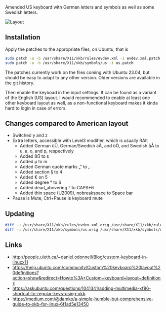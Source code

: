 Amended US keyboard with German letters and symbols as well as some Swedish letters.

![Layout](https://github.com/wasmitnetzen/keyboard/raw/master/layout.png "Layout")

## Installation

Apply the patches to the appropriate files, on Ubuntu, that is
```Bash
sudo patch -u -b /usr/share/X11/xkb/rules/evdev.xml -i evdev.xml.patch
sudo patch -u -b /usr/share/X11/xkb/symbols/us -i us.patch
```

The patches currently work on the files coming with Ubuntu 23.04, but should be easy to adapt to any other version. Older versions are available in the git history.

Then enable the keyboad in the input settings. It can be found as a variant of the English (US) layout. I would recommended to enable at least one other keyboard layout as well, as a non-functional keyboard makes it kinda hard to login in case of errors.

## Changes compared to American layout
* Switched y and z
* Extra letters, accessible with Level3 modifier, which is usually RAlt
  * Added German üÜ, German/Swedish äÄ, and öÖ, and Swedish åÅ to u, a, o, and p, respectively
  * Added ßẞ to s
  * Added µ to m
  * Added German quote marks „“ to ,.
  * Added section § to 4
  * Added € on 5
  * Added degree ° to 6
  * Added dead_abovering ° to CAPS+6
  * Added thin space (U2009), nobreakspace to Space bar
* Pause is Mute, Ctrl+Pause is keyboard mute

## Updating

```Bash
diff -u /usr/share/X11/xkb/rules/evdev.xml.orig /usr/share/X11/xkb/rules/evdev.xml > evdev.xml.patch
diff -u /usr/share/X11/xkb/symbols/us.orig /usr/share/X11/xkb/symbols/us > us.patch
```

## Links
* http://people.uleth.ca/~daniel.odonnell/Blog/custom-keyboard-in-linuxx11
* https://help.ubuntu.com/community/Custom%20keyboard%20layout%20definitions?action=show&redirect=Howto%3A+Custom+keyboard+layout+definitions
* https://askubuntu.com/questions/1041341/adding-multimedia-xf86-shortcut-to-regular-keys-using-xkb
* https://medium.com/@damko/a-simple-humble-but-comprehensive-guide-to-xkb-for-linux-6f1ad5e13450

